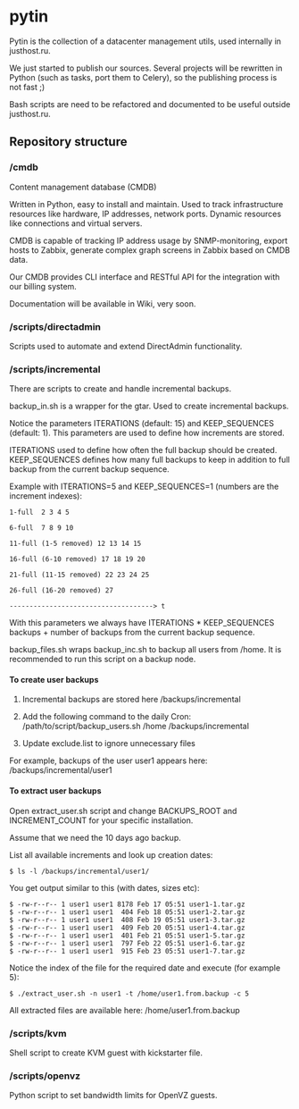 pytin
=======

Pytin is the collection of a datacenter management utils, used internally in justhost.ru.

We just started to publish our sources. Several projects will be rewritten in Python (such as tasks,
port them to Celery), so the publishing process is not fast ;) 

Bash scripts are need to be refactored and documented to be useful outside justhost.ru.  


Repository structure
--------

### /cmdb ###

Content management database (CMDB)

Written in Python, easy to install and maintain. Used to track infrastructure resources like hardware,
IP addresses, network ports. Dynamic resources like connections and virtual servers.

CMDB is capable of tracking IP address usage by SNMP-monitoring, export hosts to Zabbix, generate complex
graph screens in Zabbix based on CMDB data.

Our CMDB provides CLI interface and RESTful API for the integration with our billing system.

Documentation will be available in Wiki, very soon.


### /scripts/directadmin ###

Scripts used to automate and extend DirectAdmin functionality.


### /scripts/incremental ###

There are scripts to create and handle incremental backups.

backup_in.sh is a wrapper for the gtar. Used to create incremental backups.

Notice the parameters ITERATIONS (default: 15) and KEEP_SEQUENCES (default: 1). This parameters are
used to define how increments are stored.

ITERATIONS used to define how often the full backup should be created. KEEP_SEQUENCES defines how
many full backups to keep in addition to full backup from the current backup sequence.

Example with ITERATIONS=5 and KEEP_SEQUENCES=1 (numbers are the increment indexes):
    
    1-full  2 3 4 5
    
    6-full  7 8 9 10
    
    11-full (1-5 removed) 12 13 14 15   
    
    16-full (6-10 removed) 17 18 19 20   
    
    21-full (11-15 removed) 22 23 24 25   
    
    26-full (16-20 removed) 27
                
    ------------------------------------> t

With this parameters we always have ITERATIONS * KEEP_SEQUENCES backups + number of backups
from the current backup sequence.

backup_files.sh wraps backup_inc.sh to backup all users from /home. It is recommended
to run this script on a backup node.

#### To create user backups ####

1. Incremental backups are stored here /backups/incremental

1. Add the following command to the daily Cron:
   /path/to/script/backup_users.sh /home /backups/incremental
   
1. Update exclude.list to ignore unnecessary files

For example, backups of the user user1 appears here: /backups/incremental/user1


#### To extract user backups ####

Open extract_user.sh script and change BACKUPS_ROOT and INCREMENT_COUNT for your specific installation.

Assume that we need the 10 days ago backup.

List all available increments and look up creation dates:

    $ ls -l /backups/incremental/user1/
    
You get output similar to this (with dates, sizes etc):

    $ -rw-r--r-- 1 user1 user1 8178 Feb 17 05:51 user1-1.tar.gz
    $ -rw-r--r-- 1 user1 user1  404 Feb 18 05:51 user1-2.tar.gz
    $ -rw-r--r-- 1 user1 user1  408 Feb 19 05:51 user1-3.tar.gz
    $ -rw-r--r-- 1 user1 user1  409 Feb 20 05:51 user1-4.tar.gz
    $ -rw-r--r-- 1 user1 user1  401 Feb 21 05:51 user1-5.tar.gz
    $ -rw-r--r-- 1 user1 user1  797 Feb 22 05:51 user1-6.tar.gz
    $ -rw-r--r-- 1 user1 user1  915 Feb 23 05:51 user1-7.tar.gz
    
Notice the index of the file for the required date and execute (for example 5):

    $ ./extract_user.sh -n user1 -t /home/user1.from.backup -c 5

All extracted files are available here: /home/user1.from.backup

### /scripts/kvm ###

Shell script to create KVM guest with kickstarter file.

### /scripts/openvz ###

Python script to set bandwidth limits for OpenVZ guests.
